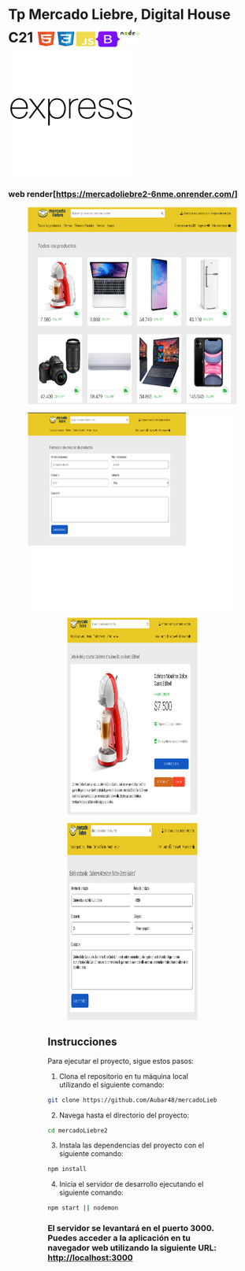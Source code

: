 # Tp Mercado Liebre, Digital House C21 <img align="center" alt="HTML" height="30" width="40" src="https://raw.githubusercontent.com/devicons/devicon/master/icons/html5/html5-original.svg"><img align="center" alt="CSS" height="30" width="40" src="https://raw.githubusercontent.com/devicons/devicon/master/icons/css3/css3-original.svg"><img align="center" alt="JS" height="30" width="40" src="https://raw.githubusercontent.com/devicons/devicon/master/icons/javascript/javascript-plain.svg"><img align="center" alt="Bootstrap" height="40" width="50" src="https://raw.githubusercontent.com/devicons/devicon/master/icons/bootstrap/bootstrap-original.svg"><img src="https://raw.githubusercontent.com/devicons/devicon/master/icons/nodejs/nodejs-original-wordmark.svg" alt="nodejs" width="40" height="40"/><img src="https://raw.githubusercontent.com/devicons/devicon/master/icons/express/express-original-wordmark.svg"/> 

### web render[https://mercadoliebre2-6nme.onrender.com/]

<figure><img src="./mock/main_vista_dinamica.png" alt="logo" style="height: 400px;"></figure>
<figure><img src="./mock/form_creation.png" alt="logo" style="height: 400px;"><figure>   
<figure><img src="./mock/detalle_producto.png" alt="logo" style="height: 400px;"></figure> 
<figure><img src="./mock/edit_producto.png" alt="logo" style="height: 400px;"></figure> 


## Instrucciones

Para ejecutar el proyecto, sigue estos pasos:

1. Clona el repositorio en tu máquina local utilizando el siguiente comando:

```bash
git clone https://github.com/Aubar48/mercadoLiebre2
```

2. Navega hasta el directorio del proyecto:

```bash
cd mercadoLiebre2
```

3. Instala las dependencias del proyecto con el siguiente comando:

```bash
npm install
```

4. Inicia el servidor de desarrollo ejecutando el siguiente comando:

```bash
npm start || nodemon
```

### El servidor se levantará en el puerto 3000. Puedes acceder a la aplicación en tu navegador web utilizando la siguiente URL: [http://localhost:3000](http://localhost:3000)